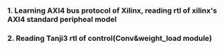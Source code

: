### 1. Learning AXI4 bus protocol of Xilinx, reading rtl of xilinx's AXI4 standard peripheal model

### 2. Reading Tanji3 rtl of control(Conv&weight_load module)
